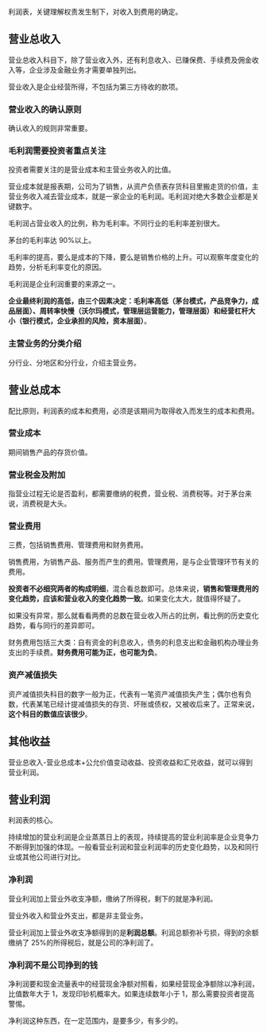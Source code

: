  利润表，关键理解权责发生制下，对收入到费用的确定。

 ## 营业总收入

营业总收入科目下，除了营业收入外，还有利息收入、已赚保费、手续费及佣金收入等，企业涉及金融业务才需要单独列出。



营业收入是企业经营所得，不包括为第三方待收的款项。



### 营业收入的确认原则

确认收入的规则非常重要。



### 毛利润需要投资者重点关注

投资者需要关注的是营业成本和主营业务收入的比值。



营业成本就是报表期，公司为了销售，从资产负债表存货科目里搬走货的价值，主营业务收入减去营业成本，就是一家企业的毛利润。毛利润对绝大多数企业都是关键数字。



毛利润占营业收入的比例，称为毛利率。不同行业的毛利率差别很大。



茅台的毛利率达 90%以上。



毛利率的提高，要么是成本的下降，要么是销售价格的上升。可以观察年度变化的趋势，分析毛利率变化的原因。



毛利润是企业利润重要的来源之一。



**企业最终利润的高低，由三个因素决定：毛利率高低（茅台模式，产品竞争力，成品层面）、周转率快慢（沃尔玛模式，管理层运营能力，管理层面）和经营杠杆大小（银行模式，企业承担的风险，资本层面）**。



### 主营业务的分类介绍

分行业、分地区和分行业，介绍主营业务。



## 营业总成本

配比原则，利润表的成本和费用，必须是该期间为取得收入而发生的成本和费用。



### 营业成本

期间销售产品的存货价值。

### 营业税金及附加

指营业过程无论是否盈利，都需要缴纳的税费，营业税、消费税等。对于茅台来说，消费税是大头。

### 营业费用

三费，包括销售费用、管理费用和财务费用。

销售费用，为销售产品、服务而产生的费用。管理费用，是与企业管理环节有关的费用。



**投资者不必细究两者的构成明细**，混合看总数即可。总体来说，**销售和管理费用的变化趋势，应该和营业收入的变化趋势一致**。如果变化太大，就值得怀疑了。



如果没有异常，那么就看看两费的总数在营业收入所占的比例，看比例的历史变化趋势，看与同行的差异即可。



财务费用包括三大类：自有资金的利息收入，债务的利息支出和金融机构办理业务支出的手续费。**财务费用可能为正，也可能为负**。



### 资产减值损失

资产减值损失科目的数字一般为正，代表有一笔资产减值损失产生；偶尔也有负数，代表某笔已经计提减值损失的存货、坏账或债权，又被收后来了。正常来说，**这个科目的数值应该很少**。



##  其他收益

营业总收入-营业总成本+公允价值变动收益、投资收益和汇兑收益，就可以得到营业利润。

## 营业利润

利润表的核心。

持续增加的营业利润是企业蒸蒸日上的表现，持续提高的营业利润率是企业竞争力不断得到加强的体现。一般看营业利润和营业利润率的历史变化趋势，以及和同行业或其他公司进行对比。

### 净利润

营业利润加上营业外收支净额，缴纳了所得税，剩下的就是净利润。

营业外收入和营业外支出，都是非主营业务。

营业利润加上营业外收支净额得到的是**利润总额**。利润总额弥补亏损，得到的余额缴纳了 25%的所得税后，就是公司的净利润了。



### 净利润不是公司挣到的钱

净利润要和现金流量表中的经营现金净额对照看，如果经营现金净额除以净利润，比值数年大于 1，发现印钞机概率大。如果连续数年小于 1，那么需要投资者提高警惕。



净利润这种东西，在一定范围内，是要多少，有多少的。









